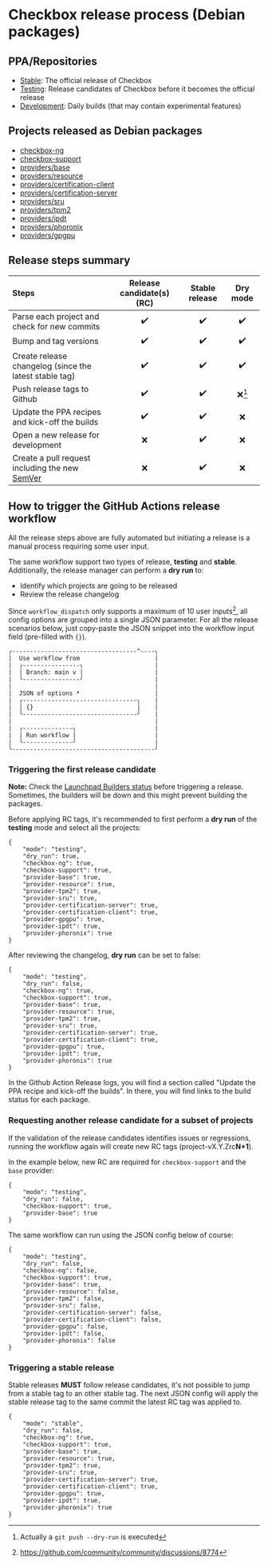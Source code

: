 # Checkbox release process (Debian packages)

## PPA/Repositories

* [Stable]\: The official release of Checkbox
* [Testing]\: Release candidates of Checkbox before it becomes the official
release
* [Development]\: Daily builds (that may contain experimental features)

## Projects released as Debian packages

* [checkbox-ng](https://github.com/canonical/checkbox/tree/main/checkbox-ng)
* [checkbox-support](https://github.com/canonical/checkbox/tree/main/checkbox-support)
* [providers/base](https://github.com/canonical/checkbox/tree/main/providers/base)
* [providers/resource](https://github.com/canonical/checkbox/tree/main/providers/resource)
* [providers/certification-client](https://github.com/canonical/checkbox/tree/main/providers/certification-client)
* [providers/certification-server](https://github.com/canonical/checkbox/tree/main/providers/certification-server)
* [providers/sru](https://github.com/canonical/checkbox/tree/main/providers/sru)
* [providers/tpm2](https://github.com/canonical/checkbox/tree/main/providers/tpm2)
* [providers/ipdt](https://github.com/canonical/checkbox/tree/main/providers/ipdt)
* [providers/phoronix](https://github.com/canonical/checkbox/tree/main/providers/phoronix)
* [providers/gpgpu](https://github.com/canonical/checkbox/tree/main/providers/gpgpu)

## Release steps summary

Steps | Release candidate(s) (RC) | Stable release | Dry mode
:--- | :---: | :---: | :---:
Parse each project and check for new commits | :heavy_check_mark: | :heavy_check_mark: | :heavy_check_mark:
Bump and tag versions | :heavy_check_mark: | :heavy_check_mark: | :heavy_check_mark:
Create release changelog (since the latest stable tag) | :heavy_check_mark: | :heavy_check_mark: | :heavy_check_mark:
Push release tags to Github | :heavy_check_mark: | :heavy_check_mark: | :x:[^1]
Update the PPA recipes and kick-off the builds | :heavy_check_mark: | :heavy_check_mark: | :x:
Open a new release for development | :x: | :heavy_check_mark: | :x:
Create a pull request including the new [SemVer](https://semver.org/spec/v2.0.0.html) | :x: | :heavy_check_mark: | :x:

## How to trigger the GitHub Actions release workflow

All the release steps above are fully automated but initiating a release is a
manual process requiring some user input.

The same workflow support two types of release, **testing** and **stable**.
Additionally, the release manager can perform a **dry run** to:
* Identify which projects are going to be released 
* Review the release changelog

Since `workflow_dispatch` only supports a maximum of 10 user inputs[^2], all
config options are grouped into a single JSON parameter. For all the release
scenarios below, just copy-paste the JSON snippet into the workflow input field
(pre-filled with `{}`).

```
╭-----------------------------------^----╮
|  Use workflow from                     |
|  ╭----------------╮                    |
|  | Branch: main v |                    |
|  ╰----------------╯                    |
|                                        |
|  JSON of options *                     |
|  ╭--------------------------------╮    |
|  | {}                             |    |
|  ╰--------------------------------╯    |
|                                        |
|  ╭--------------╮                      |
|  | Run workflow |                      |
|  ╰--------------╯                      |
╰----------------------------------------╯
```

### Triggering the first release candidate

**Note:** Check the [Launchpad Builders status] before triggering a release.
Sometimes, the builders will be down and this might prevent building the
packages.

Before applying RC tags, it's recommended to first perform a **dry run** of the **testing** mode and select all the projects:

```
{
    "mode": "testing",
    "dry_run": true,
    "checkbox-ng": true,
    "checkbox-support": true,
    "provider-base": true,
    "provider-resource": true,
    "provider-tpm2": true,
    "provider-sru": true,
    "provider-certification-server": true,
    "provider-certification-client": true,
    "provider-gpgpu": true,
    "provider-ipdt": true,
    "provider-phoronix": true
}
```

After reviewing the changelog, **dry run** can be set to false:

```
{
    "mode": "testing",
    "dry_run": false,
    "checkbox-ng": true,
    "checkbox-support": true,
    "provider-base": true,
    "provider-resource": true,
    "provider-tpm2": true,
    "provider-sru": true,
    "provider-certification-server": true,
    "provider-certification-client": true,
    "provider-gpgpu": true,
    "provider-ipdt": true,
    "provider-phoronix": true
}
```

In the Github Action Release logs, you will find a section called "Update the
PPA recipe and kick-off the builds". In there, you will find links to the build
status for each package.

### Requesting another release candidate for a subset of projects

If the validation of the release candidates identifies issues or regressions,
running the workflow again will create new RC tags (project-vX.Y.Zrc**N+1**).

In the example below, new RC are required for `checkbox-support` and the `base`
provider:

```
{
    "mode": "testing",
    "dry_run": false,
    "checkbox-support": true,
    "provider-base": true
}
```

The same workflow can run using the JSON config below of course:

```
{
    "mode": "testing",
    "dry_run": false,
    "checkbox-ng": false,
    "checkbox-support": true,
    "provider-base": true,
    "provider-resource": false,
    "provider-tpm2": false,
    "provider-sru": false,
    "provider-certification-server": false,
    "provider-certification-client": false,
    "provider-gpgpu": false,
    "provider-ipdt": false,
    "provider-phoronix": false
}
```

### Triggering a stable release

Stable releases **MUST** follow release candidates, it's not possible to jump
from a stable tag to an other stable tag. The next JSON config will apply the
stable release tag to the same commit the latest RC tag was applied to.

```
{
    "mode": "stable",
    "dry_run": false,
    "checkbox-ng": true,
    "checkbox-support": true,
    "provider-base": true,
    "provider-resource": true,
    "provider-tpm2": true,
    "provider-sru": true,
    "provider-certification-server": true,
    "provider-certification-client": true,
    "provider-gpgpu": true,
    "provider-ipdt": true,
    "provider-phoronix": true
}
```

[^1]:Actually a `git push --dry-run` is executed
[^2]:https://github.com/community/community/discussions/8774

[Stable]: https://launchpad.net/~hardware-certification/+archive/ubuntu/public
[Testing]: https://code.launchpad.net/~checkbox-dev/+archive/ubuntu/testing
[Development]: https://code.launchpad.net/~checkbox-dev/+archive/ubuntu/ppa
[Launchpad Builders status]: https://launchpad.net/builders

